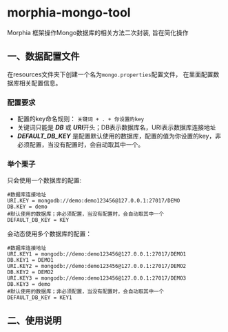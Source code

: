 # morphia-mongo-tool
Morphia 框架操作Mongo数据库的相关方法二次封装, 旨在简化操作
## 一、数据配置文件
在resources文件夹下创建一个名为```mongo.properties```配置文件，
在里面配置数据库相关配置信息。

### 配置要求
* 配置的key命名规则： ```关键词 + . + 你设置的key```
* 关键词只能是 ***DB*** 或 ***URI***开头；DB表示数据库名，URI表示数据库连接地址
* ***DEFAULT_DB_KEY*** 是配置默认使用的数据库，配置的值为你设置的key，非必须配置，当没有配置时，会自动取其中一个。

### 举个栗子
只会使用一个数据库的配置:

    #数据库连接地址
    URI.KEY = mongodb://demo:demo123456@127.0.0.1:27017/DEMO
    DB.KEY = demo
    #默认使用的数据库；非必须配置，当没有配置时，会自动取其中一个
    DEFAULT_DB_KEY = KEY

会动态使用多个数据库的配置：

    #数据库连接地址
    URI.KEY1 = mongodb://demo:demo123456@127.0.0.1:27017/DEMO1
    DB.KEY1 = DEMO1
    URI.KEY2 = mongodb://demo:demo123456@127.0.0.1:27017/DEMO2
    DB.KEY2 = DEMO2
    URI.KEY3 = mongodb://demo:demo123456@127.0.0.1:27017/DEMO3
    DB.KEY3 = demo
    #默认使用的数据库；非必须配置，当没有配置时，会自动取其中一个
    DEFAULT_DB_KEY = KEY1
    
## 二、使用说明




